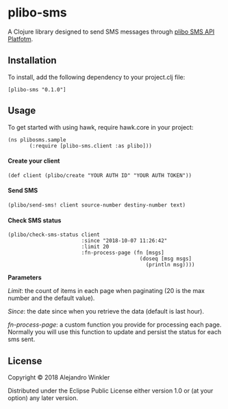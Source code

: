 # plibo-sms

A Clojure library designed to send SMS messages through [plibo SMS API Platfotm](https://www.plivo.com/sms/).


## Installation

To install, add the following dependency to your project.clj file:

```
[plibo-sms "0.1.0"]
```

## Usage

To get started with using hawk, require hawk.core in your project:

```
(ns plibosms.sample
       (:require [plibo-sms.client :as plibo]))
```

#### Create your client

```
(def client (plibo/create "YOUR AUTH ID" "YOUR AUTH TOKEN"))
```

#### Send SMS

```
(plibo/send-sms! client source-number destiny-number text)
```

#### Check SMS status

```
(plibo/check-sms-status client
                        :since "2018-10-07 11:26:42"
                        :limit 20
                        :fn-process-page (fn [msgs]
                                           (doseq [msg msgs]
                                             (println msg))))
```

**Parameters**

*Limit*: the count of items in each page when paginating (20 is the max number and the default value).

*Since*: the date since when you retrieve the data (default is last hour).

*fn-process-page*: a custom function you provide for processing each page. Normally you will use this function to update and persist the status for each sms sent.

## License

Copyright © 2018 Alejandro Winkler

Distributed under the Eclipse Public License either version 1.0 or (at
your option) any later version.
